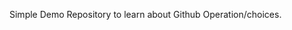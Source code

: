 Simple Demo Repository to learn about Github Operation/choices.



<!---
JustinRaj-S/JustinRaj-S is a ✨ special ✨ repository because its `README.md` (this file) appears on your GitHub profile.
You can click the Preview link to take a look at your changes.
--->
